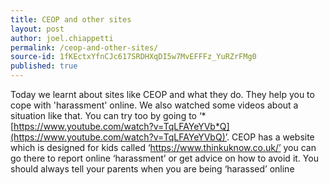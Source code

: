 ```yaml
---
title: CEOP and other sites
layout: post
author: joel.chiappetti
permalink: /ceop-and-other-sites/
source-id: 1fKEctxYfnCJc617SRDHXqDI5w7MvEFFFz_YuRZrFMg0
published: true
---
```

Today we learnt about sites like CEOP and what they do. They help you to cope with 'harassment' online. We also watched some videos about a situation like that. You can try too by going to ‘*[https://www.youtube.com/watch?v=TqLFAYeYVb*Q](https://www.youtube.com/watch?v=TqLFAYeYVbQ)’. CEOP has a website which is designed for kids called ‘https://www.thinkuknow.co.uk/’ you can go there to report online ‘harassment’ or get advice on how to avoid it. You should always tell your parents when you are being ‘harassed’ online

